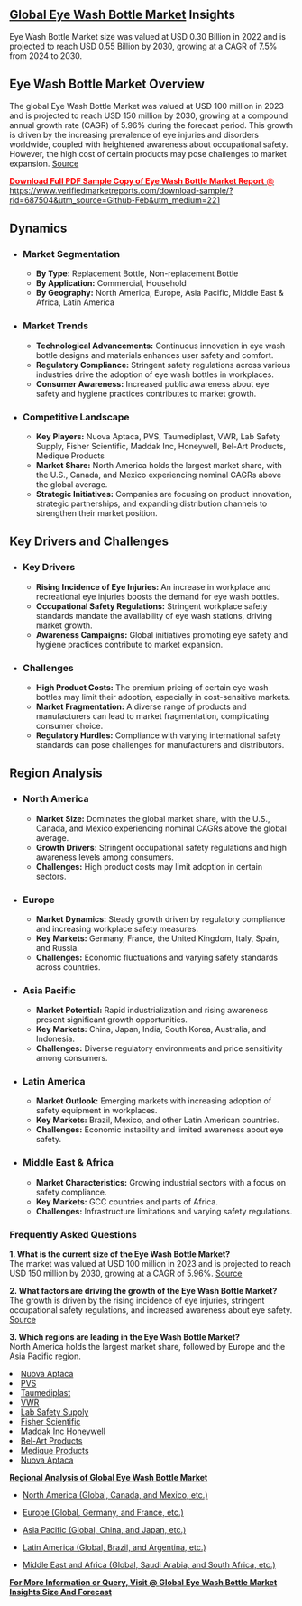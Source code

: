 <h2><a href="https://www.verifiedmarketreports.com/download-sample/?rid=687504&amp;utm_source=Github&amp;utm_medium=221" target="_blank">Global Eye Wash Bottle Market</a> Insights</h2><p>Eye Wash Bottle Market size was valued at USD 0.30 Billion in 2022 and is projected to reach USD 0.55 Billion by 2030, growing at a CAGR of 7.5% from 2024 to 2030.</p><p> <h2>Eye Wash Bottle Market Overview</h2> <p>The global Eye Wash Bottle Market was valued at USD 100 million in 2023 and is projected to reach USD 150 million by 2030, growing at a compound annual growth rate (CAGR) of 5.96% during the forecast period. This growth is driven by the increasing prevalence of eye injuries and disorders worldwide, coupled with heightened awareness about occupational safety. However, the high cost of certain products may pose challenges to market expansion. <a href="https://www.verifiedmarketreports.com/product/eye-wash-bottle-market/">Source</a></p> <p><a href="https://www.verifiedmarketreports.com/product/eye-wash-bottle-market/"><p><span class=""><span style="color: #ff0000;"><strong>Download Full PDF Sample Copy of Eye Wash Bottle Market Report</strong> @ </span><a href="https://www.verifiedmarketreports.com/download-sample/?rid=687504&amp;utm_source=Github-Feb&amp;utm_medium=221" target="_blank">https://www.verifiedmarketreports.com/download-sample/?rid=687504&amp;utm_source=Github-Feb&amp;utm_medium=221</a></span></p></a></p> <h2>Dynamics</h2> <ul> <li><h3>Market Segmentation</h3> <ul> <li><strong>By Type:</strong> Replacement Bottle, Non-replacement Bottle</li> <li><strong>By Application:</strong> Commercial, Household</li> <li><strong>By Geography:</strong> North America, Europe, Asia Pacific, Middle East & Africa, Latin America</li> </ul> </li> <li><h3>Market Trends</h3> <ul> <li><strong>Technological Advancements:</strong> Continuous innovation in eye wash bottle designs and materials enhances user safety and comfort.</li> <li><strong>Regulatory Compliance:</strong> Stringent safety regulations across various industries drive the adoption of eye wash bottles in workplaces.</li> <li><strong>Consumer Awareness:</strong> Increased public awareness about eye safety and hygiene practices contributes to market growth.</li> </ul> </li> <li><h3>Competitive Landscape</h3> <ul> <li><strong>Key Players:</strong> Nuova Aptaca, PVS, Taumediplast, VWR, Lab Safety Supply, Fisher Scientific, Maddak Inc, Honeywell, Bel-Art Products, Medique Products</li> <li><strong>Market Share:</strong> North America holds the largest market share, with the U.S., Canada, and Mexico experiencing nominal CAGRs above the global average.</li> <li><strong>Strategic Initiatives:</strong> Companies are focusing on product innovation, strategic partnerships, and expanding distribution channels to strengthen their market position.</li> </ul> </li> </ul> <h2>Key Drivers and Challenges</h2> <ul> <li><h3>Key Drivers</h3> <ul> <li><strong>Rising Incidence of Eye Injuries:</strong> An increase in workplace and recreational eye injuries boosts the demand for eye wash bottles.</li> <li><strong>Occupational Safety Regulations:</strong> Stringent workplace safety standards mandate the availability of eye wash stations, driving market growth.</li> <li><strong>Awareness Campaigns:</strong> Global initiatives promoting eye safety and hygiene practices contribute to market expansion.</li> </ul> </li> <li><h3>Challenges</h3> <ul> <li><strong>High Product Costs:</strong> The premium pricing of certain eye wash bottles may limit their adoption, especially in cost-sensitive markets.</li> <li><strong>Market Fragmentation:</strong> A diverse range of products and manufacturers can lead to market fragmentation, complicating consumer choice.</li> <li><strong>Regulatory Hurdles:</strong> Compliance with varying international safety standards can pose challenges for manufacturers and distributors.</li> </ul> </li> </ul> <h2>Region Analysis</h2> <ul> <li><h3>North America</h3> <ul> <li><strong>Market Size:</strong> Dominates the global market share, with the U.S., Canada, and Mexico experiencing nominal CAGRs above the global average.</li> <li><strong>Growth Drivers:</strong> Stringent occupational safety regulations and high awareness levels among consumers.</li> <li><strong>Challenges:</strong> High product costs may limit adoption in certain sectors.</li> </ul> </li> <li><h3>Europe</h3> <ul> <li><strong>Market Dynamics:</strong> Steady growth driven by regulatory compliance and increasing workplace safety measures.</li> <li><strong>Key Markets:</strong> Germany, France, the United Kingdom, Italy, Spain, and Russia.</li> <li><strong>Challenges:</strong> Economic fluctuations and varying safety standards across countries.</li> </ul> </li> <li><h3>Asia Pacific</h3> <ul> <li><strong>Market Potential:</strong> Rapid industrialization and rising awareness present significant growth opportunities.</li> <li><strong>Key Markets:</strong> China, Japan, India, South Korea, Australia, and Indonesia.</li> <li><strong>Challenges:</strong> Diverse regulatory environments and price sensitivity among consumers.</li> </ul> </li> <li><h3>Latin America</h3> <ul> <li><strong>Market Outlook:</strong> Emerging markets with increasing adoption of safety equipment in workplaces.</li> <li><strong>Key Markets:</strong> Brazil, Mexico, and other Latin American countries.</li> <li><strong>Challenges:</strong> Economic instability and limited awareness about eye safety.</li> </ul> </li> <li><h3>Middle East & Africa</h3> <ul> <li><strong>Market Characteristics:</strong> Growing industrial sectors with a focus on safety compliance.</li> <li><strong>Key Markets:</strong> GCC countries and parts of Africa.</li> <li><strong>Challenges:</strong> Infrastructure limitations and varying safety regulations.</li> </ul> </li> </ul> <h3>Frequently Asked Questions</h3> <p><strong>1. What is the current size of the Eye Wash Bottle Market?</strong><br> The market was valued at USD 100 million in 2023 and is projected to reach USD 150 million by 2030, growing at a CAGR of 5.96%. <a href="https://www.verifiedmarketreports.com/product/eye-wash-bottle-market/">Source</a></p> <p><strong>2. What factors are driving the growth of the Eye Wash Bottle Market?</strong><br> The growth is driven by the rising incidence of eye injuries, stringent occupational safety regulations, and increased awareness about eye safety. <a href="https://www.pharmiweb.com/press-release/2022-11-09/eye-wash-bottle-market-size-worth-usd-8375-mn-by-2025">Source</a></p> <p><strong>3. Which regions are leading in the Eye Wash Bottle Market?</strong><br> North America holds the largest market share, followed by Europe and the Asia Pacific region. <a href="https://www.verifiedmarketreports.com/product/eye-w</p><p><strong>Top Global Eye Wash Bottle Market Companies</strong></p><div data-test-id=""><p><li>Nuova Aptaca</li><li> PVS</li><li> Taumediplast</li><li> VWR</li><li> Lab Safety Supply</li><li> Fisher Scientific</li><li> Maddak Inc Honeywell</li><li> Bel-Art Products</li><li> Medique Products</li><li> Nuova Aptaca</li></p><div><strong>Regional Analysis of&nbsp;Global Eye Wash Bottle Market</strong></div><ul><li dir="ltr"><p dir="ltr">North America&nbsp;(Global, Canada, and Mexico, etc.)</p></li><li dir="ltr"><p dir="ltr">Europe (Global, Germany, and France, etc.)</p></li><li dir="ltr"><p dir="ltr">Asia Pacific&nbsp;(Global, China, and Japan, etc.)</p></li><li dir="ltr"><p dir="ltr">Latin America&nbsp;(Global, Brazil, and Argentina, etc.)</p></li><li dir="ltr">Middle East and Africa&nbsp;(Global, Saudi Arabia, and South Africa, etc.)</li></ul><p><strong>For More Information or Query, Visit @&nbsp;</strong><strong><a href="https://www.verifiedmarketreports.com/product/eye-wash-bottle-market/?utm_source=Github&amp;utm_medium=221" target="_blank">Global Eye Wash Bottle Market Insights Size And Forecast</a></strong></p></div>
